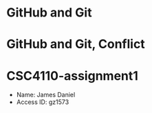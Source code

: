 # GitHub and Git
# GitHub and Git, Conflict
# CSC4110-assignment1

* Name: James Daniel
* Access ID: gz1573
